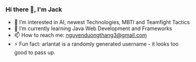 ### Hi there 👋, I'm Jack

<!--
**arlantat/arlantat** is a ✨ _special_ ✨ repository because its `README.md` (this file) appears on your GitHub profile.

Here are some ideas to get you started:

- 🔭 I’m currently working on ...
- 🌱 I’m currently learning ...
- 👯 I’m looking to collaborate on ...
- 🤔 I’m looking for help with ...
- 💬 Ask me about ...
- 📫 How to reach me: ...
- 😄 Pronouns: ...
- ⚡ Fun fact: ...
-->
- 👀 I’m interested in AI, newest Technologies, MBTI and Teamfight Tactics
- 🌱 I’m currently learning Java Web Development and Frameworks
- 📫 How to reach me: nguyenduongthang3@gmail.com
- ⚡ Fun fact: arlantat is a randomly generated username - it looks too good to pass up.
